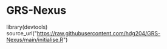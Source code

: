 # GRS-Nexus

library(devtools)
source_url("https://raw.githubusercontent.com/hdg204/GRS-Nexus/main/initialise.R")
